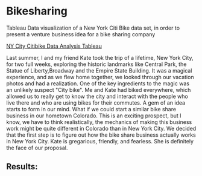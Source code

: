 # Bikesharing

Tableau Data visualization of a New York Citi Bike data set, in order to present a venture business idea for a bike sharing company

[NY City Citibike Data Analysis Tableau](https://public.tableau.com/app/profile/milos.popov/viz/Module15Challenge_16754567361060/NumberofRidesCitiBikeNYCsOfficialBikeSharingSystemTheMonthofAugust?publish=yes)

Last summer, I and my friend Kate took the trip of a lifetime, New York City, for two full weeks, exploring the historic landmarks like Central Park, the Statue of Liberty,Broadway and the Empire State Building. It was a magical experience, and as we flew home together, we looked through our vacation photos and had a realization. One of the key ingredients to the magic was an unlikely suspect "City bike". Me and Kate had biked everywhere, which allowed us to really get to know the city and interact with the people who live there and who are using bikes for their commutes. A gem of an idea starts to form in our mind. What if we could start a similar bike share business in our hometown Colorado. This is an exciting prospect, but I know, we have to think realistically, the mechanics of making this business work might be quite different in Colorado than in New York City. We decided that the first step is to figure out how the bike share business actually works in New York City. Kate is gregarious, friendly, and fearless. She is definitely the face of our proposal.

## Results:
